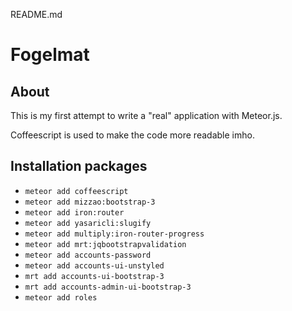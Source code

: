 README.md
# Fogelmat

## About
This is my first attempt to write a "real" application with Meteor.js.

Coffeescript is used to make the code more readable imho.

## Installation packages

* `meteor add coffeescript`
* `meteor add mizzao:bootstrap-3`
* `meteor add iron:router`
* `meteor add yasaricli:slugify`
* `meteor add multiply:iron-router-progress`
* `meteor add mrt:jqbootstrapvalidation`
* `meteor add accounts-password`
* `meteor add accounts-ui-unstyled`
* `mrt add accounts-ui-bootstrap-3`
* `mrt add accounts-admin-ui-bootstrap-3`
* `meteor add roles`